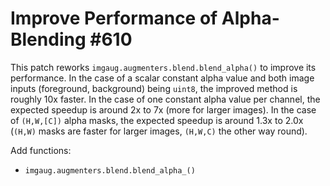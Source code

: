 # Improve Performance of Alpha-Blending #610

This patch reworks `imgaug.augmenters.blend.blend_alpha()` to
improve its performance. In the case of a scalar constant alpha
value and both image inputs (foreground, background) being
`uint8`, the improved method is roughly 10x faster. In the case
of one constant alpha value per channel, the expected speedup
is around 2x to 7x (more for larger images). In the case of
`(H,W,[C])` alpha masks, the expected speedup is around 1.3x
to 2.0x (`(H,W)` masks are faster for larger images,
`(H,W,C)` the other way round).

Add functions:
* `imgaug.augmenters.blend.blend_alpha_()`
